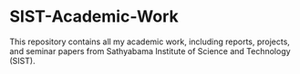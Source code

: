 # SIST-Academic-Work
This repository contains all my academic work, including reports, projects, and seminar papers from Sathyabama Institute of Science and Technology (SIST).
